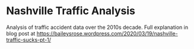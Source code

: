 # Nashville Traffic Analysis
Analysis of traffic accident data over the 2010s decade. 
Full explanation in blog post at https://baileysrose.wordpress.com/2020/03/19/nashville-traffic-sucks-pt-1/
